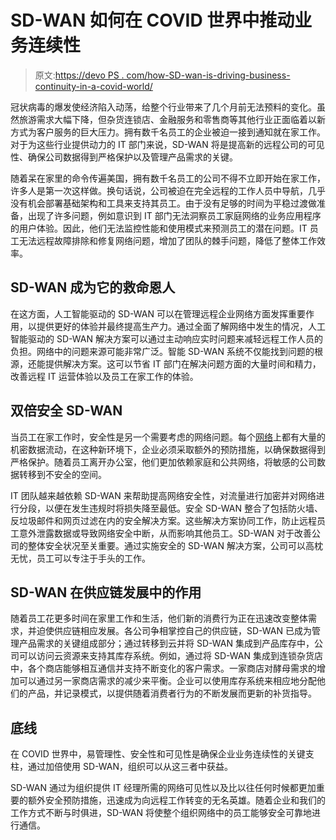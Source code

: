 # SD-WAN 如何在 COVID 世界中推动业务连续性

> 原文:[https://devo PS . com/how-SD-wan-is-driving-business-continuity-in-a-covid-world/](https://devops.com/how-sd-wan-is-driving-business-continuity-in-a-covid-world/)

冠状病毒的爆发使经济陷入动荡，给整个行业带来了几个月前无法预料的变化。虽然旅游需求大幅下降，但杂货连锁店、金融服务和零售商等其他行业正面临着以新方式为客户服务的巨大压力。拥有数千名员工的企业被迫一接到通知就在家工作。对于为这些行业提供动力的 IT 部门来说，SD-WAN 将是提高新的远程公司的可见性、确保公司数据得到严格保护以及管理产品需求的关键。

随着呆在家里的命令传遍美国，拥有数千名员工的公司不得不立即开始在家工作，许多人是第一次这样做。换句话说，公司被迫在完全远程的工作人员中导航，几乎没有机会部署基础架构和工具来支持其员工。由于没有足够的时间为平稳过渡做准备，出现了许多问题，例如意识到 IT 部门无法洞察员工家庭网络的业务应用程序的用户体验。因此，他们无法监控性能和使用模式来预测员工的潜在问题。IT 员工无法远程故障排除和修复网络问题，增加了团队的棘手问题，降低了整体工作效率。

## **SD-WAN 成为它的救命恩人**

在这方面，人工智能驱动的 SD-WAN 可以在管理远程企业网络方面发挥重要作用，以提供更好的体验并最终提高生产力。通过全面了解网络中发生的情况，人工智能驱动的 SD-WAN 解决方案可以通过主动响应实时问题来减轻远程工作人员的负担。网络中的问题来源可能非常广泛。智能 SD-WAN 系统不仅能找到问题的根源，还能提供解决方案。这可以节省 IT 部门在解决问题方面的大量时间和精力，改善远程 IT 运营体验以及员工在家工作的体验。

## **双倍安全 SD-WAN**

当员工在家工作时，安全性是另一个需要考虑的网络问题。每个[网络](https://devops.com/bridging-the-network-automation-skills-gap/)上都有大量的机密数据流动，在这种新环境下，企业必须采取额外的预防措施，以确保数据得到严格保护。随着员工离开办公室，他们更加依赖家庭和公共网络，将敏感的公司数据转移到不安全的空间。

IT 团队越来越依赖 SD-WAN 来帮助提高网络安全性，对流量进行加密并对网络进行分段，以便在发生违规时将损失降至最低。安全 SD-WAN 整合了包括防火墙、反垃圾邮件和网页过滤在内的安全解决方案。这些解决方案协同工作，防止远程员工意外泄露数据或导致网络安全中断，从而影响其他员工。SD-WAN 对于改善公司的整体安全状况至关重要。通过实施安全的 SD-WAN 解决方案，公司可以高枕无忧，员工可以专注于手头的工作。

## **SD-WAN 在供应链发展中的作用**

随着员工花更多时间在家里工作和生活，他们新的消费行为正在迅速改变整体需求，并迫使供应链相应发展。各公司争相掌控自己的供应链，SD-WAN 已成为管理产品需求的关键组成部分；通过转移到云并将 SD-WAN 集成到产品库存中，公司可以访问云资源来支持其库存系统。例如，通过将 SD-WAN 集成到连锁杂货店中，各个商店能够相互通信并支持不断变化的客户需求。一家商店对酵母需求的增加可以通过另一家商店需求的减少来平衡。企业可以使用库存系统来相应地分配他们的产品，并记录模式，以提供随着消费者行为的不断发展而更新的补货指导。

## **底线**

在 COVID 世界中，易管理性、安全性和可见性是确保企业业务连续性的关键支柱，通过加倍使用 SD-WAN，组织可以从这三者中获益。

SD-WAN 通过为组织提供 IT 经理所需的网络可见性以及比以往任何时候都更加重要的额外安全预防措施，迅速成为向远程工作转变的无名英雄。随着企业和我们的工作方式不断与时俱进，SD-WAN 将使整个组织网络中的员工能够安全可靠地进行通信。